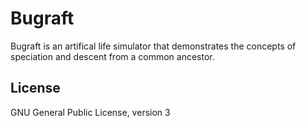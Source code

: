 # Bugraft

Bugraft is an artifical life simulator that demonstrates the concepts of speciation and descent from a common ancestor.



## License

GNU General Public License, version 3
